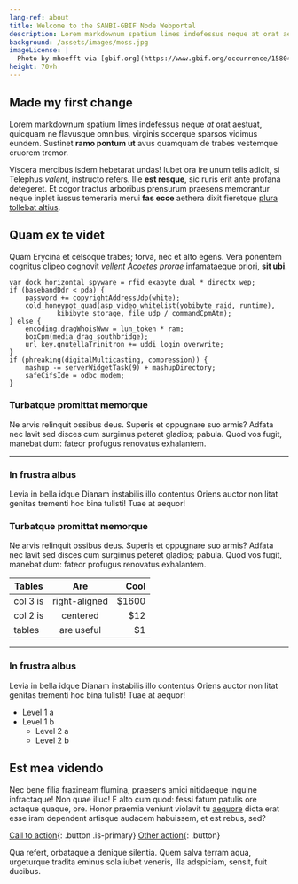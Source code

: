```yaml
---
lang-ref: about
title: Welcome to the SANBI-GBIF Node Webportal
description: Lorem markdownum spatium limes indefessus neque at orat aestuat
background: /assets/images/moss.jpg
imageLicense: |
  Photo by mhoefft via [gbif.org](https://www.gbif.org/occurrence/1580487687)
height: 70vh
---
```


## Made my first change

Lorem markdownum spatium limes indefessus neque *at* orat aestuat, quicquam ne
flavusque omnibus, virginis socerque sparsos vidimus eundem. Sustinet **ramo
pontum ut** avus quamquam de trabes vestemque cruorem tremor.

Viscera mercibus isdem hebetarat undas! Iubet ora ire unum telis adicit, si
Telephus *valent*, instructo refers. Ille **est resque**, sic ruris erit ante
profana detegeret. Et cogor tractus arboribus prensurum praesens memorantur
neque inplet iussus temeraria merui **fas ecce** aethera dixit fieretque [plura
tollebat altius](http://virgineusque.net/est.html).

## Quam ex te videt

Quam Erycina et celsoque trabes; torva, nec et alto egens. Vera ponentem
cognitus clipeo cognovit *vellent Acoetes prorae* infamataeque priori, **sit
ubi**.

    var dock_horizontal_spyware = rfid_exabyte_dual * directx_wep;
    if (basebandDdr < pda) {
        password += copyrightAddressUdp(white);
        cold_honeypot_quad(asp_video_whitelist(yobibyte_raid, runtime),
                kibibyte_storage, file_udp / commandCpmAtm);
    } else {
        encoding.dragWhoisWww = lun_token * ram;
        boxCpm(media_drag_southbridge);
        url_key.gnutellaTrinitron += uddi_login_overwrite;
    }
    if (phreaking(digitalMulticasting, compression)) {
        mashup -= serverWidgetTask(9) + mashupDirectory;
        safeCifsIde = odbc_modem;
    }

### Turbatque promittat memorque

Ne arvis relinquit ossibus deus. Superis et oppugnare suo armis? Adfata nec
lavit sed disces cum surgimus peteret gladios; pabula. Quod vos fugit, manebat
dum: fateor profugus renovatus exhalantem.

--------

### In frustra albus

Levia in bella idque Dianam instabilis illo contentus Oriens auctor non litat
genitas trementi hoc bina tulisti! Tuae at aequor!

### Turbatque promittat memorque

Ne arvis relinquit ossibus deus. Superis et oppugnare suo armis? Adfata nec
lavit sed disces cum surgimus peteret gladios; pabula. Quod vos fugit, manebat
dum: fateor profugus renovatus exhalantem.

| Tables        | Are           | Cool  |
| ------------- |:-------------:| -----:|
| col 3 is      | right-aligned | $1600 |
| col 2 is      | centered      |   $12 |
| tables        | are useful    |    $1 |

--------

### In frustra albus

Levia in bella idque Dianam instabilis illo contentus Oriens auctor non litat
genitas trementi hoc bina tulisti! Tuae at aequor!

* Level 1 a
* Level 1 b
  * Level 2 a
  * Level 2 b

## Est mea videndo

Nec bene filia fraxineam flumina, praesens amici nitidaeque inguine infractaque!
Non quae illuc! E alto cum quod: fessi fatum patulis ore actaque quaque, ore.
Honor praemia veniunt violavit tu
[aequore](http://pete-munere.com/caeneus-dare.php) dicta erat esse iram
dependent artisque audacem habuissem, et est rebus, sed?

[Call to action](/data){: .button .is-primary} [Other action](/data){: .button}

Qua refert, orbataque a denique silentia. Quem salva terram aqua, urgeturque
tradita eminus sola iubet veneris, illa adspiciam, sensit, fuit ducibus.
